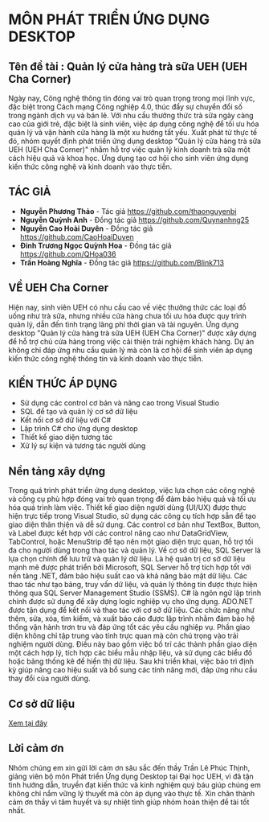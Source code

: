 
# MÔN PHÁT TRIỂN ỨNG DỤNG DESKTOP

## Tên đề tài : Quản lý cửa hàng trà sữa UEH (UEH Cha Corner)

Ngày nay, Công nghệ thông tin đóng vai trò quan trọng trong mọi lĩnh vực, đặc biệt trong Cách mạng Công nghiệp 4.0, thúc đẩy sự chuyển đổi số trong ngành dịch vụ và bán lẻ. Với nhu cầu thưởng thức trà sữa ngày càng cao của giới trẻ, đặc biệt là sinh viên, việc áp dụng công nghệ để tối ưu hóa quản lý và vận hành cửa hàng là một xu hướng tất yếu. Xuất phát từ thực tế đó, nhóm quyết định phát triển ứng dụng desktop "Quản lý cửa hàng trà sữa UEH (UEH Cha Corner)" nhằm hỗ trợ việc quản lý kinh doanh trà sữa một cách hiệu quả và khoa học. Ứng dụng tạo cơ hội cho sinh viên ứng dụng kiến thức công nghệ và kinh doanh vào thực tiễn.


## TÁC GIẢ

* **Nguyễn Phương Thảo** - Tác giả <https://github.com/thaonguyenbi>
* **Nguyễn Quỳnh Anh** - Đồng tác giả  <https://github.com/Quynanhng25>
* **Nguyễn Cao Hoài Duyên** - Đồng tác giả <https://github.com/CaoHoaiDuyen>
* **Đinh Trương Ngọc Quỳnh Hoa** - Đồng tác giả <https://github.com/QHoa036>
* **Trần Hoàng Nghĩa** - Đồng tác giả <https://github.com/Blink713>

## VỀ UEH Cha Corner

Hiện nay, sinh viên UEH có nhu cầu cao về việc thưởng thức các loại đồ uống như trà sữa, nhưng nhiều cửa hàng chưa tối ưu hóa được quy trình quản lý, dẫn đến tình trạng lãng phí thời gian và tài nguyên. Ứng dụng desktop "Quản lý cửa hàng trà sữa UEH (UEH Cha Corner)" được xây dựng để hỗ trợ chủ cửa hàng trong việc cải thiện trải nghiệm khách hàng. Dự án không chỉ đáp ứng nhu cầu quản lý mà còn là cơ hội để sinh viên áp dụng kiến thức công nghệ thông tin và kinh doanh vào thực tiễn.

## KIẾN THỨC ÁP DỤNG

* Sử dụng các control cơ bản và nâng cao trong Visual Studio
* SQL để tạo và quản lý cơ sở dữ liệu
* Kết nối cơ sở dữ liệu với C#
* Lập trình C# cho ứng dụng desktop
* Thiết kế giao diện tương tác
* Xử lý sự kiện và tương tác người dùng

## Nền tảng xây dựng

Trong quá trình phát triển ứng dụng desktop, việc lựa chọn các công nghệ và công cụ phù hợp đóng vai trò quan trọng để đảm bảo hiệu quả và tối ưu hóa quá trình làm việc.
Thiết kế giao diện người dùng (UI/UX) được thực hiện trực tiếp trong Visual Studio, sử dụng các công cụ tích hợp sẵn để tạo giao diện thân thiện và dễ sử dụng. Các control cơ bản như TextBox, Button, và Label được kết hợp với các control nâng cao như DataGridView, TabControl, hoặc MenuStrip để tạo nên một giao diện trực quan, hỗ trợ tối đa cho người dùng trong thao tác và quản lý.
Về cơ sở dữ liệu, SQL Server là lựa chọn chính để lưu trữ và quản lý dữ liệu. Là hệ quản trị cơ sở dữ liệu mạnh mẽ được phát triển bởi Microsoft, SQL Server hỗ trợ tích hợp tốt với nền tảng .NET, đảm bảo hiệu suất cao và khả năng bảo mật dữ liệu. Các thao tác như tạo bảng, truy vấn dữ liệu, và quản lý thông tin được thực hiện thông qua SQL Server Management Studio (SSMS).
C# là ngôn ngữ lập trình chính được sử dụng để xây dựng logic nghiệp vụ cho ứng dụng. ADO.NET được tận dụng để kết nối và thao tác với cơ sở dữ liệu. Các chức năng như thêm, sửa, xóa, tìm kiếm, và xuất báo cáo được lập trình nhằm đảm bảo hệ thống vận hành trơn tru và đáp ứng tốt các yêu cầu nghiệp vụ.
Phần giao diện không chỉ tập trung vào tính trực quan mà còn chú trọng vào trải nghiệm người dùng. Điều này bao gồm việc bố trí các thành phần giao diện một cách hợp lý, tích hợp các biểu mẫu nhập liệu, và sử dụng các biểu đồ hoặc bảng thống kê để hiển thị dữ liệu.
Sau khi triển khai, việc bảo trì định kỳ giúp nâng cao hiệu suất và bổ sung các tính năng mới, đáp ứng nhu cầu thay đổi của người dùng.

## Cơ sở dữ liệu

[Xem tại đây](https://drive.google.com/file/d/1V73b4POEhpo3ghm88Q8X-2hC43bw8ctP/view?usp=sharing)



## Lời cảm ơn

Nhóm chúng em xin gửi lời cảm ơn sâu sắc đến thầy Trần Lê Phúc Thịnh, giảng viên bộ môn Phát triển Ứng dụng Desktop tại Đại học UEH, vì đã tận tình hướng dẫn, truyền đạt kiến thức và kinh nghiệm quý báu giúp chúng em không chỉ nắm vững lý thuyết mà còn áp dụng vào thực tế. Xin chân thành cảm ơn thầy vì tâm huyết và sự nhiệt tình giúp nhóm hoàn thiện đề tài tốt nhất.
